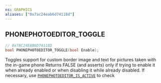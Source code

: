 ```yaml
---
ns: GRAPHICS
aliases: ["0x7ac24eab6d74118d"]
---
```

## PHONEPHOTOEDITOR_TOGGLE

```c
// 0x7AC24EAB6D74118D
bool PHONEPHOTOEDITOR_TOGGLE(bool Enable);
```

Toggles support for custom border image and text for pictures taken with the in-game phone Returns FALSE (and asserts) only if trying to enable it when already enabled or when disabling it while already disabled. If necessary, use [`PHONEPHOTOEDITOR_IS_ACTIVE`](#_0xBCEDB009461DA156) to check

